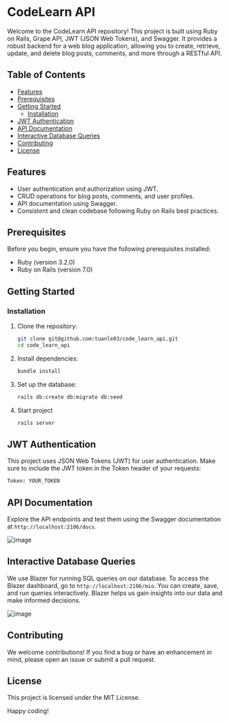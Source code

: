 # CodeLearn API

Welcome to the CodeLearn API repository! This project is built using Ruby on Rails, Grape API, JWT (JSON Web Tokens), and Swagger. It provides a robust backend for a web blog application, allowing you to create, retrieve, update, and delete blog posts, comments, and more through a RESTful API.

## Table of Contents

- [Features](#features)
- [Prerequisites](#prerequisites)
- [Getting Started](#getting-started)
  - [Installation](#installation)
- [JWT Authentication](#jwt-authentication)
- [API Documentation](#api-documentation)
- [Interactive Database Queries](#interactive-database-queries)
- [Contributing](#contributing)
- [License](#license)

## Features

- User authentication and authorization using JWT.
- CRUD operations for blog posts, comments, and user profiles.
- API documentation using Swagger.
- Consistent and clean codebase following Ruby on Rails best practices.

## Prerequisites

Before you begin, ensure you have the following prerequisites installed:

- Ruby (version 3.2.0)
- Ruby on Rails (version 7.0)

## Getting Started

### Installation

1. Clone the repository:

   ```bash
   git clone git@github.com:tuanle03/code_learn_api.git
   cd code_learn_api
   ```
   
2. Install dependencies:
    ```bash
   bundle install
   ```
3. Set up the database:
   ```bash
   rails db:create db:migrate db:seed 
   ```
4. Start project
   ```bash
   rails server
   ```
   
## JWT Authentication
This project uses JSON Web Tokens (JWT) for user authentication. Make sure to include the JWT token in the Token header of your requests:
   ```bash
   Token: YOUR_TOKEN
   ```

## API Documentation
Explore the API endpoints and test them using the Swagger documentation at `http://localhost:2106/docs`.

![image](https://github.com/tuanle03/code_learn_api/assets/66480375/482d6fa6-a7b4-42d7-8090-f7f458f732ee)

## Interactive Database Queries
We use Blazer for running SQL queries on our database. To access the Blazer dashboard, go to `http://localhost:2106/mio`. You can create, save, and run queries interactively. Blazer helps us gain insights into our data and make informed decisions.

![image](https://github.com/tuanle03/code_learn_api/assets/66480375/e41aba68-0703-4f69-9b19-a98cb7a2a763)


## Contributing
We welcome contributions! If you find a bug or have an enhancement in mind, please open an issue or submit a pull request.

## License
This project is licensed under the MIT License.

Happy coding!
   
